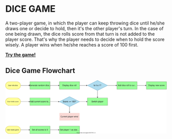 # DICE GAME

A two-player game, in which the player can keep throwing dice until he/she draws one or decide to hold, then it's the other player's turn. In the case of one being drawn, the dice rolls score from that turn is not added to the player score. That's why the player needs to decide when to hold the score wisely. A player wins when he/she reaches a score of 100 first.

**[Try the game!](https://htmlpreview.github.io/?https://github.com/phieraditya/roll-dice/blob/main/index.html)**

## Dice Game Flowchart

![FLOWCHART](/dice-game-flowchart.drawio.svg)
